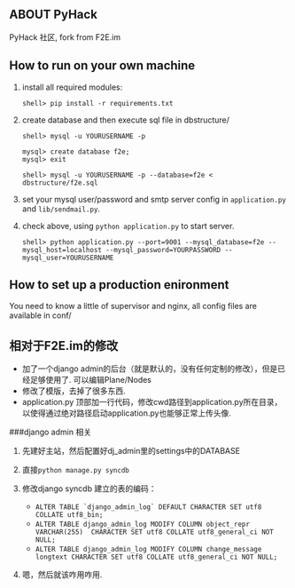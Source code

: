 ## ABOUT PyHack

PyHack 社区, fork from F2E.im

## How to run on your own machine

1. install all required modules:

    ```
    shell> pip install -r requirements.txt
    ```

2. create database and then execute sql file in dbstructure/

    ```
    shell> mysql -u YOURUSERNAME -p

    mysql> create database f2e;
    mysql> exit

    shell> mysql -u YOURUSERNAME -p --database=f2e < dbstructure/f2e.sql
    ```

3. set your mysql user/password and smtp server config in `application.py` and `lib/sendmail.py`.
4. check above, using ``python application.py`` to start server.

    ```
    shell> python application.py --port=9001 --mysql_database=f2e --mysql_host=localhost --mysql_password=YOURPASSWORD --mysql_user=YOURUSERNAME
    ```

## How to set up a production enironment

You need to know a little of supervisor and nginx, all config files are available in conf/

## 相对于F2E.im的修改

- 加了一个django admin的后台（就是默认的，没有任何定制的修改），但是已经足够使用了. 可以编辑Plane/Nodes
- 修改了模版，去掉了很多东西.
- application.py 顶部加一行代码，修改cwd路径到application.py所在目录，以使得通过绝对路径启动application.py也能够正常上传头像.

###django admin 相关

1. 先建好主站，然后配置好dj_admin里的settings中的DATABASE
2. 直接`python manage.py syncdb`
3. 修改django syncdb 建立的表的编码：
    - ``ALTER TABLE `django_admin_log` DEFAULT CHARACTER SET utf8 COLLATE utf8_bin;``
    - `ALTER TABLE django_admin_log MODIFY COLUMN object_repr VARCHAR(255)  CHARACTER SET utf8 COLLATE utf8_general_ci NOT NULL;`
    - `ALTER TABLE django_admin_log MODIFY COLUMN change_message longtext CHARACTER SET utf8 COLLATE utf8_general_ci NOT NULL;`

4. 嗯，然后就该咋用咋用.

